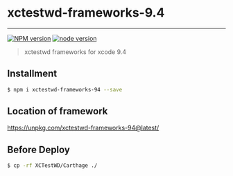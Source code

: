 # xctestwd-frameworks-9.4

---

[![NPM version][npm-image]][npm-url]
[![node version][node-image]][node-url]

[npm-image]: https://img.shields.io/npm/v/xctestwd-frameworks-94.svg?style=flat-square
[npm-url]: https://npmjs.org/package/xctestwd-frameworks-94
[node-image]: https://img.shields.io/badge/node.js-%3E=_7-green.svg?style=flat-square
[node-url]: http://nodejs.org/download/

> xctestwd frameworks for xcode 9.4

## Installment

```bash
$ npm i xctestwd-frameworks-94 --save
```

## Location of framework

https://unpkg.com/xctestwd-frameworks-94@latest/

## Before Deploy

```bash
$ cp -rf XCTestWD/Carthage ./
```
